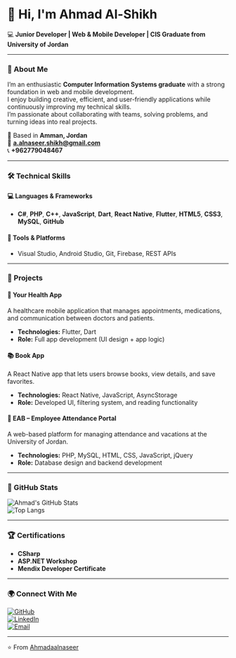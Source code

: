# 👋 Hi, I'm Ahmad Al-Shikh  

💻 **Junior Developer | Web & Mobile Developer | CIS Graduate from University of Jordan**

---

### 🧠 About Me  
I’m an enthusiastic **Computer Information Systems graduate** with a strong foundation in web and mobile development.  
I enjoy building creative, efficient, and user-friendly applications while continuously improving my technical skills.  
I’m passionate about collaborating with teams, solving problems, and turning ideas into real projects.  

📍 Based in **Amman, Jordan**  
📧 **a.alnaseer.shikh@gmail.com**  
📞 **+962779048467**

---

### 🛠️ Technical Skills  
#### 💻 Languages & Frameworks  
- **C#**, **PHP**, **C++**, **JavaScript**, **Dart**, **React Native**, **Flutter**, **HTML5**, **CSS3**, **MySQL**, **GitHub**

#### 🧩 Tools & Platforms  
- Visual Studio, Android Studio, Git, Firebase, REST APIs  

---

### 🚀 Projects

#### 📱 **Your Health App**
A healthcare mobile application that manages appointments, medications, and communication between doctors and patients.  
- **Technologies:** Flutter, Dart  
- **Role:** Full app development (UI design + app logic)

#### 📚 **Book App**
A React Native app that lets users browse books, view details, and save favorites.  
- **Technologies:** React Native, JavaScript, AsyncStorage  
- **Role:** Developed UI, filtering system, and reading functionality

#### 🧾 **EAB – Employee Attendance Portal**
A web-based platform for managing attendance and vacations at the University of Jordan.  
- **Technologies:** PHP, MySQL, HTML, CSS, JavaScript, jQuery  
- **Role:** Database design and backend development  

---

### 🧰 GitHub Stats  
![Ahmad's GitHub Stats](https://github-readme-stats.vercel.app/api?username=Ahmadaalnaseer&show_icons=true&theme=github_dark)  
![Top Langs](https://github-readme-stats.vercel.app/api/top-langs/?username=Ahmadaalnaseer&layout=compact&theme=github_dark)

---

### 🏆 Certifications  
- **CSharp**  
- **ASP.NET Workshop** 
- **Mendix Developer Certificate**  

---

### 🌍 Connect With Me  
[![GitHub](https://img.shields.io/badge/GitHub-181717?style=for-the-badge&logo=github&logoColor=white)](https://github.com/Ahmadaalnaseer)  
[![LinkedIn](https://img.shields.io/badge/LinkedIn-0A66C2?style=for-the-badge&logo=linkedin&logoColor=white)](https://www.linkedin.com/in/ahmad-alshikh-34ba77363)  
[![Email](https://img.shields.io/badge/Email-D14836?style=for-the-badge&logo=gmail&logoColor=white)](mailto:a.alnaseer.shikh@gmail.com)


---

⭐ From [Ahmadaalnaseer](https://github.com/Ahmadaalnaseer)
